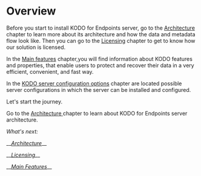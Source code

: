 # Overview

Before you start to install KODO for Endpoints server, go to the [Architecture](architecture.md) chapter to learn more about its architecture and how the data and metadata flow look like. Then you can go to the [Licensing](licensing.md) chapter to get to know how our solution is licensed.

In the [Main features](main-features.md) chapter,you will find information about KODO features and properties, that enable users to protect and recover their data in a very efficient, convenient, and fast way. 

In the [KODO server configuration options](../known-software-issues-and-limitations/kodo-server-configurations.md) chapter are located possible server configurations in which the server can be installed and configured.

Let's start the journey. 

Go to the [Architecture ](architecture.md)chapter to learn about KODO for Endpoints server architecture.

_What's next:_

\_\_[_Architecture_](architecture.md)\_\_

\_\_[_Licensing_](licensing.md)\_\_

\_\_[_Main Features_](main-features.md)\_\_



